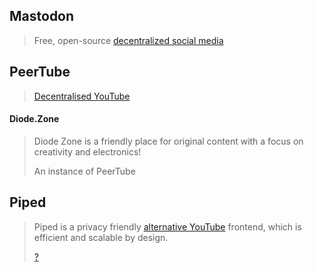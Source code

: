 ## Mastodon

>Free, open-source [decentralized social media](https://joinmastodon.org/) 

## PeerTube

>[Decentralised YouTube](https://joinpeertube.org/)

#### Diode.Zone 

>Diode Zone is a friendly place for original content with a focus on creativity and electronics!
>
>An instance of PeerTube

## Piped

>Piped is a privacy friendly [alternative YouTube](https://piped.kavin.rocks/) frontend, which is efficient and scalable by design.
>
>[?](https://docs.piped.video/)
